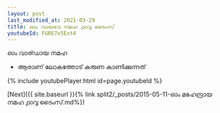 ```yaml
---
layout: post
last_modified_at: 2021-03-29
title: ഓം വായവേ നമഹ ൧൦൮ ടൈംസ്
youtubeId: FGRE7x5Ext4
---
```

 
 
 ഓം വാര്ഡായ നമഹ 
 
 -  ആരാണ് ലോകത്തോട് കരുണ കാണിക്കുന്നത് 
 
  
 
  
 
 
 
 
 
 


{% include youtubePlayer.html id=page.youtubeId %}
 
[Next]({{ site.baseurl }}{% link  split2/_posts/2015-05-11-ഓം മഹേന്ദ്രായ നമഹ ൧൦൮ ടൈംസ്.md%})
 

